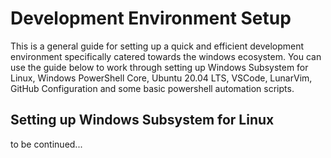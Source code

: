 # Development Environment Setup 
This is a general guide for setting up a quick and efficient development environment specifically catered towards the windows ecosystem. You can use the guide below to work through setting up Windows Subsystem for Linux, Windows PowerShell Core, Ubuntu 20.04 LTS, VSCode, LunarVim, GitHub Configuration and some basic powershell automation scripts.   

## Setting up Windows Subsystem for Linux
to be continued... 
